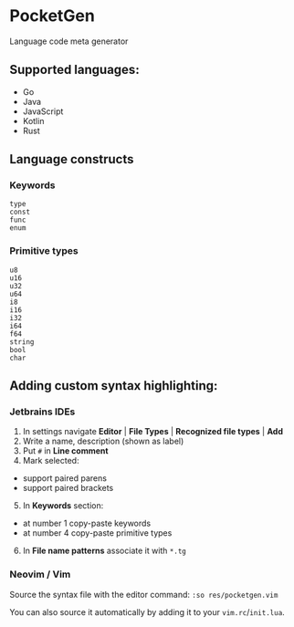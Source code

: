 # PocketGen
Language code meta generator

## Supported languages:
- Go
- Java
- JavaScript
- Kotlin
- Rust

## Language constructs
### Keywords
```
type
const
func
enum
```

### Primitive types
```
u8
u16
u32 
u64
i8
i16
i32
i64
f64
string
bool
char
```

## Adding custom syntax highlighting:

### Jetbrains IDEs
1. In settings navigate **Editor** | **File Types** | **Recognized file types** | **Add**
2. Write a name, description (shown as label)
3. Put `#` in **Line comment**
4. Mark selected:
 - support paired parens
 - support paired brackets
5. In **Keywords** section:
 - at number 1 copy-paste keywords
 - at number 4 copy-paste primitive types
6. In **File name patterns** associate it with `*.tg`

### Neovim / Vim
Source the syntax file with the editor command: 
`:so res/pocketgen.vim`

You can also source it automatically by adding it to your `vim.rc`/`init.lua`.
